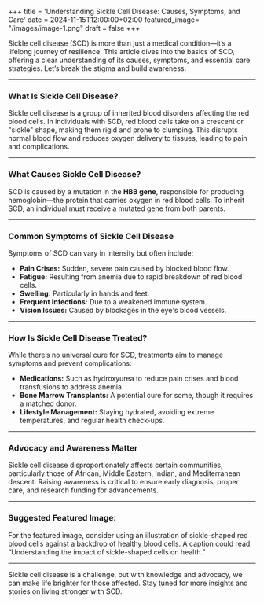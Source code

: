 +++
title = 'Understanding Sickle Cell Disease: Causes, Symptoms, and Care'
date = 2024-11-15T12:00:00+02:00
featured_image= "/images/image-1.png"
draft = false
+++

Sickle cell disease (SCD) is more than just a medical condition—it’s a lifelong journey of resilience. This article dives into the basics of SCD, offering a clear understanding of its causes, symptoms, and essential care strategies. Let’s break the stigma and build awareness.

---

### What Is Sickle Cell Disease?

Sickle cell disease is a group of inherited blood disorders affecting the red blood cells. In individuals with SCD, red blood cells take on a crescent or "sickle" shape, making them rigid and prone to clumping. This disrupts normal blood flow and reduces oxygen delivery to tissues, leading to pain and complications.

---

### What Causes Sickle Cell Disease?

SCD is caused by a mutation in the **HBB gene**, responsible for producing hemoglobin—the protein that carries oxygen in red blood cells. To inherit SCD, an individual must receive a mutated gene from both parents.

---

### Common Symptoms of Sickle Cell Disease

Symptoms of SCD can vary in intensity but often include:

- **Pain Crises:** Sudden, severe pain caused by blocked blood flow.
- **Fatigue:** Resulting from anemia due to rapid breakdown of red blood cells.
- **Swelling:** Particularly in hands and feet.
- **Frequent Infections:** Due to a weakened immune system.
- **Vision Issues:** Caused by blockages in the eye's blood vessels.

---

### How Is Sickle Cell Disease Treated?

While there’s no universal cure for SCD, treatments aim to manage symptoms and prevent complications:

- **Medications:** Such as hydroxyurea to reduce pain crises and blood transfusions to address anemia.
- **Bone Marrow Transplants:** A potential cure for some, though it requires a matched donor.
- **Lifestyle Management:** Staying hydrated, avoiding extreme temperatures, and regular health check-ups.

---

### Advocacy and Awareness Matter

Sickle cell disease disproportionately affects certain communities, particularly those of African, Middle Eastern, Indian, and Mediterranean descent. Raising awareness is critical to ensure early diagnosis, proper care, and research funding for advancements.

---

### Suggested Featured Image:

For the featured image, consider using an illustration of sickle-shaped red blood cells against a backdrop of healthy blood cells. A caption could read: “Understanding the impact of sickle-shaped cells on health.”

---

Sickle cell disease is a challenge, but with knowledge and advocacy, we can make life brighter for those affected. Stay tuned for more insights and stories on living stronger with SCD.

